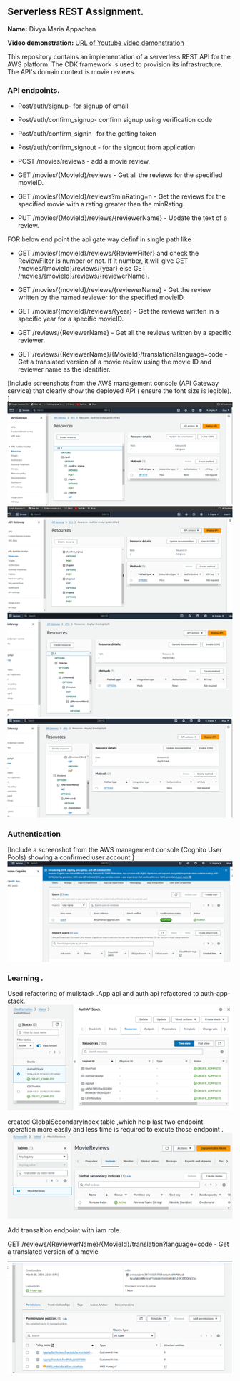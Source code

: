 ## Serverless REST Assignment.
__Name:__ Divya Maria Appachan

__Video demonstration:__ [ URL of Youtube video demonstration ](https://www.youtube.com/watch?v=rlLDLbz3Pwo)

This repository contains an implementation of a serverless REST API for the AWS platform. The CDK framework is used to provision its infrastructure. The API's domain context is movie reviews.

### API endpoints.

+ Post/auth/signup- for signup of email
+ Post/auth/confirm_signup- confirm signup using verification code
+ Post/auth/confirm_signin- for the getting token
+ Post/auth/confirm_signout - for the signout from application


+ POST /movies/reviews - add a movie review.


+ GET /movies/{MovieId}/reviews - Get all the reviews for the specified movieID.


+ GET /movies/{MovieId}/reviews?minRating=n - Get the reviews for the specified movie with a rating greater than the minRating.

+ PUT /movies/{MovieId}/reviews/{reviewerName} - Update the text of a review.


FOR below end point the api gate way definf in single path like 

+ GET /movies/{movieId}/reviews/{ReviewFilter} and check the ReviewFilter is number or not. If it number, it will give GET /movies/{movieId}/reviews/{year} else  GET /movies/{movieId}/reviews/{reviewerName}.

+ GET /movies/{movieId}/reviews/{reviewerName} - Get the review written by the named reviewer for the specified movieID.

+ GET /movies/{movieId}/reviews/{year} - Get the reviews written in a specific year for a specific movieID.


+ GET /reviews/{ReviewerName} - Get all the reviews written by a specific reviewer.


+ GET /reviews/{ReviewerName}/{MovieId}/translation?language=code - Get a translated version of a movie review using the movie ID and reviewer name as the identifier.


[Include screenshots from the AWS management console (API Gateway service) that clearly show the deployed API ( ensure the font size is legible). ]![alt text](image.png)![alt text](image-1.png)
![alt text](image-2.png)
![alt text](image-3.png)



### Authentication 
[Include a screenshot from the AWS management console (Cognito User Pools) showing a confirmed user account.]
![alt text](image-4.png)


### Learning .
Used refactoring of mulistack .App api and auth api refactored to auth-app-stack.
![alt text](image-5.png)

created GlobalSecondaryIndex table ,which help last two endpoint operation more easily and less time is required to excute those endpoint .![alt text](image-6.png)

Add transaltion endpoint with iam role.

GET /reviews/{ReviewerName}/{MovieId}/translation?language=code - Get a translated version of a movie 

![alt text](image-7.png)